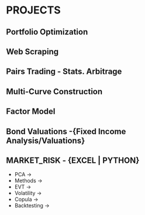 # PROJECTS


## Portfolio Optimization
## Web Scraping
## Pairs Trading - Stats. Arbitrage
## Multi-Curve Construction
## Factor Model
## Bond Valuations -{Fixed Income Analysis/Valuations}
## MARKET_RISK - {EXCEL | PYTHON}
  - PCA
    ->
  - Methods
    ->
  - EVT
    ->
  - Volatility
    ->
  - Copula
    ->
  - Backtesting
    ->
